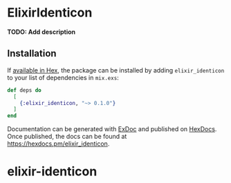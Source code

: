 # ElixirIdenticon

**TODO: Add description**

## Installation

If [available in Hex](https://hex.pm/docs/publish), the package can be installed
by adding `elixir_identicon` to your list of dependencies in `mix.exs`:

```elixir
def deps do
  [
    {:elixir_identicon, "~> 0.1.0"}
  ]
end
```

Documentation can be generated with [ExDoc](https://github.com/elixir-lang/ex_doc)
and published on [HexDocs](https://hexdocs.pm). Once published, the docs can
be found at <https://hexdocs.pm/elixir_identicon>.

# elixir-identicon

